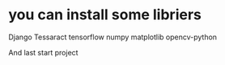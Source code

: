 #  you can install some libriers 

Django
Tessaract
 tensorflow numpy matplotlib opencv-python



And last start project

